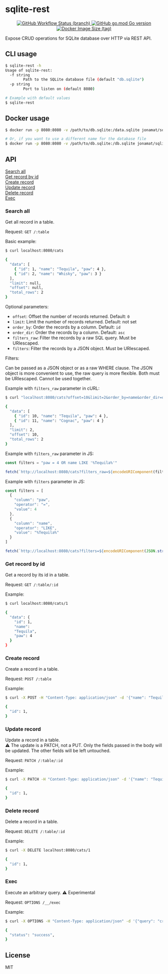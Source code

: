 # sqlite-rest

<p align="center">
  <a href="https://github.com/jonamat/sqlite-rest/actions">
    <img alt="GitHub Workflow Status (branch)" src="https://img.shields.io/github/actions/workflow/status/jonamat/sqlite-rest/docker-image.yml?branch=main" />
  </a>

  <a href="https://github.com/jonamat/sqlite-rest/blob/master/go.mod">
    <img alt="GitHub go.mod Go version" src="https://img.shields.io/github/go-mod/go-version/jonamat/sqlite-rest" />
  </a>

  <a href="https://hub.docker.com/repository/docker/jonamat/sqlite-rest">
    <img alt="Docker Image Size (tag)" src="https://img.shields.io/docker/image-size/jonamat/sqlite-rest/latest" />
  </a>
</p>

Expose CRUD operations for SQLite database over HTTP via REST API. 

## CLI usage

```bash
$ sqlite-rest -h
Usage of sqlite-rest:
  -f string
        Path to the SQLite database file (default "db.sqlite")
  -p string
        Port to listen on (default 8080)

# Example with default values
$ sqlite-rest 
```

## Docker usage

```bash
$ docker run -p 8080:8080 -v /path/to/db.sqlite:/data.sqlite jonamat/sqlite-rest

# Or, if you want to use a different name for the database file
$ docker run -p 8080:8080 -v /path/to/db.sqlite:/db.sqlite jonamat/sqlite-rest -f /db.sqlite
```

## API
[Search all](#search-all)<br>
[Get record by id](#get-record-by-id)<br>
[Create record](#create-record)<br>
[Update record](#update-record)<br>
[Delete record](#delete-record)<br>
[Exec](#exec)<br>

### Search all

Get all record in a table.<br>

Request: `GET /:table`<br>

Basic example:<br>

```bash
$ curl localhost:8080/cats

{
  "data": [
    { "id": 1, "name": "Tequila", "paw": 4 },
    { "id": 2, "name": "Whisky", "paw": 3 }
  ],
  "limit": null,
  "offset": null,
  "total_rows": 2
}

```

Optional parameters:<br>

- `offset`: Offset the number of records returned. Default: `0`
- `limit`: Limit the number of records returned. Default: not set
- `order_by`: Order the records by a column. Default: `id`
- `order_dir`: Order the records by a column. Default: `asc`
- `filters_raw`: Filter the records by a raw SQL query. Must be URIescaped.
- `filters`: Filter the records by a JSON object. Must be URIescaped.

Filters:<br>

Can be passed as a JSON object or as a raw WHERE clause. The JSON object is more convenient to use, the raw query is more flexible. Both must be URIescaped. Cannot be used together.

Example with `filters_raw` parameter in cURL:<br>

```bash
$ curl "localhost:8080/cats?offset=10&limit=2&order_by=name&order_dir=desc&filters_raw=paw%20%3D%204%20OR%20name%20LIKE%20'%25Tequila%25'"

{
  "data": [
    { "id": 10, "name": "Tequila", "paw": 4 },
    { "id": 11, "name": "Cognac", "paw": 4 }
  ],
  "limit": 2,
  "offset": 10,
  "total_rows": 2
}
```

Example with `filters_raw` parameter in JS:<br>

```js
const filters = "paw = 4 OR name LIKE '%Tequila%'"

fetch(`http://localhost:8080/cats?filters_raw=${encodeURIComponent(filters)}`)
```

Example with `filters` parameter in JS:<br>

```js
const filters = [
  {
    "column": "paw",
    "operator": "=",
    "value": 4
  },
  {
    "column": "name",
    "operator": "LIKE",
    "value": "%Tequila%"
  }
]

fetch(`http://localhost:8080/cats?filters=${encodeURIComponent(JSON.stringify(filters))}`)
```

### Get record by id

Get a record by its id in a table.<br>

Request: `GET /:table/:id`<br>

Example:<br>

```bash
$ curl localhost:8080/cats/1

{
  "data": { 
    "id": 1, 
    "name": 
    "Tequila", 
    "paw": 4 
  }
}
```

### Create record

Create a record in a table.<br>

Request: `POST /:table`<br>

Example:<br>

```bash
$ curl -X POST -H "Content-Type: application/json" -d '{"name": "Tequila", "paw": 4}' localhost:8080/cats

{
  "id": 1,
}
```

### Update record

Update a record in a table.<br>
⚠️ The update is a PATCH, not a PUT. Only the fields passed in the body will be updated. The other fields will be left untouched.

Request: `PATCH /:table/:id`<br>

Example:<br>

```bash
$ curl -X PATCH -H "Content-Type: application/json" -d '{"name": "Tequila", "paw": 4}' localhost:8080/cats/1

{
  "id": 1,
}
```

### Delete record

Delete a record in a table.<br>

Request: `DELETE /:table/:id`<br>

Example:<br>

```bash
$ curl -X DELETE localhost:8080/cats/1

{
  "id": 1,
}
```

### Exec

Execute an arbitrary query. ⚠️ Experimental<br>

Request: `OPTIONS /__/exec`<br>

Example:<br>

```bash
$ curl -X OPTIONS -H "Content-Type: application/json" -d '{"query": "create table cats (id PRIMARY_KEY, name TEXT, paw INTEGER)"}' localhost:8080/__/exec

{
  "status": "success", 
}
```

## License

MIT